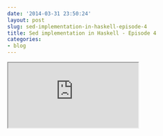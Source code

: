 ```yaml
---
date: '2014-03-31 23:50:24'
layout: post
slug: sed-implementation-in-haskell-episode-4
title: Sed implementation in Haskell - Episode 4
categories:
- blog
---
```


<div class="youtube"><iframe src="http://www.youtube.com/embed/i02SarWmuK4"></iframe></div>
